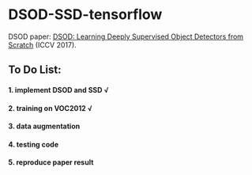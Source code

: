 # DSOD-SSD-tensorflow

DSOD paper:
[DSOD: Learning Deeply Supervised Object Detectors from Scratch](http://openaccess.thecvf.com/content_ICCV_2017/papers/Shen_DSOD_Learning_Deeply_ICCV_2017_paper.pdf) (ICCV 2017).

## To Do List:
#### 1. implement DSOD and SSD √
#### 2. training on VOC2012 √
#### 3. data augmentation 
#### 4. testing code 
#### 5. reproduce paper result
